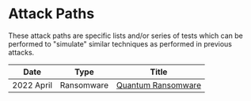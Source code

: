 # Attack Paths
These attack paths are specific lists and/or series of tests which can be performed to "simulate" similar techniques as performed in previous attacks.

|Date|Type|Title|
|-|-|-|
|2022 April|Ransomware|[Quantum Ransomware](./Quantum%20Ransomware%20April%202022/)|